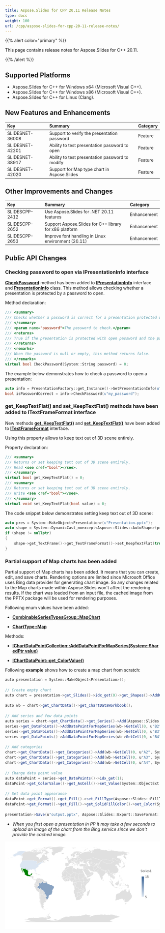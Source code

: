 ```yaml
---
title: Aspose.Slides for CPP 20.11 Release Notes
type: docs
weight: 100
url: /cpp/aspose-slides-for-cpp-20-11-release-notes/
---
```


{{% alert color="primary" %}} 

This page contains release notes for Aspose.Slides for C++ 20.11.

{{% /alert %}} 

## **Supported Platforms**
- Aspose.Slides for C++ for Windows x64 (Microsoft Visual C++).
- Aspose.Slides for C++ for Windows x86 (Microsoft Visual C++).
- Aspose.Slides for C++ for Linux (Clang).

## **New Features and Enhancements**
|**Key**|**Summary**|**Category**|
| :- | :- | :- |
|SLIDESNET-36008|Support to verify the presentation password|Feature|
|SLIDESNET-42201|Ability to test presentation password to open|Feature|
|SLIDESNET-38917|Ability to test presentation password to modify|Feature|
|SLIDESNET-42020|Support for Map type chart in Aspose.Slides|Feature|

## **Other Improvements and Changes**
|**Key**|**Summary**|**Category**|
| :- | :- | :- |
|SLIDESCPP-2412|Use Aspose.Slides for .NET 20.11 features|Enhancement|
|SLIDESCPP-2652|Support Aspose.Slides for C++ library for x86 platform|Enhancement|
|SLIDESCPP-2653|Improve font handling in Linux environment (20.11)|Enhancement|

## **Public API Changes**
### Checking password to open via IPresentationInfo interface
**[CheckPassword](https://apireference.aspose.com/slides/cpp/class/aspose.slides.i_presentation_info#a6f6d9c697959913eb8e239bf8254a475)** 
method has been added to **[IPresentationInfo](https://apireference.aspose.com/slides/cpp/class/aspose.slides.i_presentation_info)** 
interface and **[PresentationInfo](https://apireference.aspose.com/slides/cpp/class/aspose.slides.presentation_info)** class. 
This method allows checking whether a presentation is protected by a password to open.

Method declaration:
```cpp
/// <summary>
/// Checks whether a password is correct for a presentation protected with open password.
/// </summary>
/// <param name="password">The password to check.</param>
/// <returns>
/// True if the presentation is protected with open password and the password is correct and false otherwise.
/// </returns>
/// <remarks>
/// When the password is null or empty, this method returns false.
/// </remarks>
virtual bool CheckPassword(System::String password) = 0;
```

The example below demonstrates how to check a password to open a presentation:
```cpp
auto info = PresentationFactory::get_Instance()->GetPresentationInfo(u"pres.pptx");
bool isPasswordCorrect = info->CheckPassword(u"my_password");
```

### get_KeepTextFlat() and set_KeepTextFlat() methods have been added to ITextFrameFormat interface
New methods **[get_KeepTextFlat()](https://apireference.aspose.com/slides/cpp/class/aspose.slides.i_text_frame_format#ae4cb35f31bd5b1e1e589ca3ec62b59bd)** 
and **[set_KeepTextFlat()](https://apireference.aspose.com/slides/cpp/class/aspose.slides.i_text_frame_format#abcb0a0243ca69aa29704fe4072577651)**
have been added to **[ITextFrameFormat](https://apireference.aspose.com/slides/cpp/class/aspose.slides.i_text_frame_format)** interface.

Using this property allows to keep text out of 3D scene entirely.

Property declaration:

```cpp
/// <summary>
/// Returns or set keeping text out of 3D scene entirely.
/// Read <see cref="bool"></see>.
/// </summary>
virtual bool get_KeepTextFlat() = 0;
/// <summary>
/// Returns or set keeping text out of 3D scene entirely.
/// Write <see cref="bool"></see>.
/// </summary>
virtual void set_KeepTextFlat(bool value) = 0;
```

The code snippet below demonstrates setting keep text out of 3D scene:

```cpp
auto pres = System::MakeObject<Presentation>(u"Presentation.pptx");
auto shape = System::DynamicCast_noexcept<Aspose::Slides::AutoShape>(pres->get_Slides()->idx_get(0)->get_Shapes()->idx_get(0));
if (shape != nullptr)
{
    shape->get_TextFrame()->get_TextFrameFormat()->set_KeepTextFlat(true);
}
```


### Partial support of Map charts has been added
Partial support of Map charts has been added. It means that you can create, edit, and save charts. Rendering options are limited since Microsoft Office uses Bing data provider for generating chart image. 
So any changes related to the Map charts made within Aspose.Slides won't affect the rendering results. 
If the chart was loaded from an input file, the cached image from the PPTX package will be used for rendering purposes. 

Following enum values have been added:

- **[CombinableSeriesTypesGroup::MapChart](https://apireference.aspose.com/slides/cpp/namespace/aspose.slides.charts#a77ec80b212557731ebdd2c4b565a4eb5)**

- **[ChartType::Map](https://apireference.aspose.com/slides/cpp/namespace/aspose.slides.charts#a23ba9ea390f5be4c8f5ab18baf4f8c05)**

Methods:

- **[IChartDataPointCollection::AddDataPointForMapSeries(System::SharedPtr<IChartDataCell> value)](https://apireference.aspose.com/slides/cpp/class/aspose.slides.charts.i_chart_data_point_collection#a5329107aca4881d14cf98db752c4bbad)**

- **[IChartDataPoint::get_ColorValue()](https://apireference.aspose.com/slides/cpp/class/aspose.slides.charts.chart_data_point#a30de320a8b9b311c4dc2f560b05183d4)**

Following **example** shows how to create a map chart from scratch:
```csharp
auto presentation = System::MakeObject<Presentation>();

// Create empty chart
auto chart = presentation->get_Slides()->idx_get(0)->get_Shapes()->AddChart(Aspose::Slides::Charts::ChartType::Map, 50.0f, 50.0f, 500.0f, 400.0f, false);

auto wb = chart->get_ChartData()->get_ChartDataWorkbook();

// Add series and few data points
auto series = chart->get_ChartData()->get_Series()->Add(Aspose::Slides::Charts::ChartType::Map);
series->get_DataPoints()->AddDataPointForMapSeries(wb->GetCell(0, u"B2", System::ObjectExt::Box<int32_t>(5)));
series->get_DataPoints()->AddDataPointForMapSeries(wb->GetCell(0, u"B3", System::ObjectExt::Box<int32_t>(1)));
series->get_DataPoints()->AddDataPointForMapSeries(wb->GetCell(0, u"B4", System::ObjectExt::Box<int32_t>(10)));

// Add categories
chart->get_ChartData()->get_Categories()->Add(wb->GetCell(0, u"A2", System::ObjectExt::Box<System::String>(u"United States")));
chart->get_ChartData()->get_Categories()->Add(wb->GetCell(0, u"A3", System::ObjectExt::Box<System::String>(u"Mexico")));
chart->get_ChartData()->get_Categories()->Add(wb->GetCell(0, u"A4", System::ObjectExt::Box<System::String>(u"Brazil")));

// Change data point value
auto dataPoint = series->get_DataPoints()->idx_get(1);
dataPoint->get_ColorValue()->get_AsCell()->set_Value(System::ObjectExt::Box<System::String>(u"15"));

// Set data point appearance
dataPoint->get_Format()->get_Fill()->set_FillType(Aspose::Slides::FillType::Solid);
dataPoint->get_Format()->get_Fill()->get_SolidFillColor()->set_Color(System::Drawing::Color::get_Green());

presentation->Save(u"output.pptx", Aspose::Slides::Export::SaveFormat::Pptx);
```


* *When you first open a presentation in PP it may take a few seconds to upload an image of the chart from the Bing service since we don't provide the cached image.*

![todo:image_alt_text](mapchart.png)
